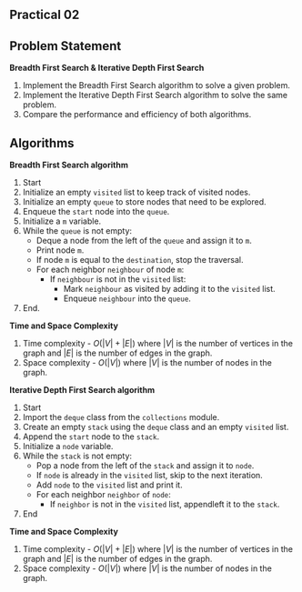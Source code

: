 ## Practical 02

## Problem Statement

**Breadth First Search & Iterative Depth First Search**

1. Implement the Breadth First Search algorithm to solve a given problem.
2. Implement the Iterative Depth First Search algorithm to solve the same problem.
3. Compare the performance and efficiency of both algorithms.

## Algorithms

**Breadth First Search algorithm**

1. Start
1. Initialize an empty `visited` list to keep track of visited nodes.
2. Initialize an empty `queue` to store nodes that need to be explored.
3. Enqueue the `start` node into the `queue`.
1. Initialize a `m` variable.
4. While the `queue` is not empty:
   - Deque a node from the left of the `queue` and assign it to `m`.
   - Print node `m`.
   - If node `m` is equal to the `destination`, stop the traversal.
   - For each neighbor `neighbour` of node `m`:
     - If `neighbour` is not in the `visited` list:
       - Mark `neighbour` as visited by adding it to the `visited` list.
       - Enqueue `neighbour` into the `queue`.
5. End.


**Time and Space Complexity**

1. Time complexity - $O(|V| + |E|)$ where $|V|$ is the number of vertices in the graph and $|E|$ is the number of edges in the graph.
2.  Space complexity - $O(|V|)$ where $|V|$ is the number of nodes in the graph.


**Iterative Depth First Search algorithm**

1. Start
1. Import the `deque` class from the `collections` module.
3. Create an empty `stack` using the `deque` class and an empty `visited` list.
4. Append the `start` node to the `stack`.
1. Initialize a `node` variable.
5. While the `stack` is not empty:
   - Pop a node from the left of the `stack` and assign it to `node`.
   - If `node` is already in the `visited` list, skip to the next iteration.
   - Add `node` to the `visited` list and print it.
   - For each neighbor `neighbor` of `node`:
      - If `neighbor` is not in the `visited` list, appendleft it to the `stack`.
6. End


**Time and Space Complexity**

1. Time complexity - $O(|V| + |E|)$ where $|V|$ is the number of vertices in the graph and $|E|$ is the number of edges in the graph.
2.  Space complexity - $O(|V|)$ where $|V|$ is the number of nodes in the graph.
